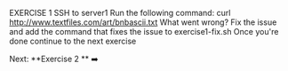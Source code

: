 EXERCISE 1
SSH to server1
Run the following command:
curl http://www.textfiles.com/art/bnbascii.txt
What went wrong? Fix the issue and add the command that fixes the issue to exercise1-fix.sh
Once you're done continue to the next exercise

Next: **Exercise 2 ** ➡️